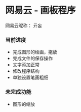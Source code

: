 # 网易云 - 画板程序



网易云昵称： 亓妄



### 当前进度

- 完成图形的绘画，拖放
- 完成文件的保存操作
- 文字添加正常
- 修改程序结构
- 单独设置笔画粗细



### 未完成功能

- 图形的缩放
